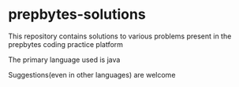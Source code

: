 # prepbytes-solutions

This repository contains solutions to various problems present in the prepbytes coding practice platform

The primary language used is java

Suggestions(even in other languages) are welcome
